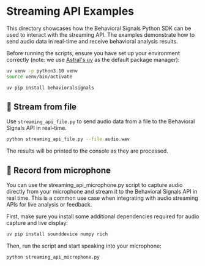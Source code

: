 # Streaming API Examples

This directory showcases how the Behavioral Signals Python SDK can be used to interact with the streaming API.
The examples demonstrate how to send audio data in real-time and receive behavioral analysis results.

Before running the scripts, ensure you have set up your environment correctly (note: we use [Astral's uv](https://docs.astral.sh/uv/) as the default package manager):
```bash
uv venv -p python3.10 venv
source venv/bin/activate

uv pip install behavioralsignals
```

## 📁 Stream from file

Use `streaming_api_file.py` to send audio data from a file to the Behavioral Signals API in real-time.
```bash
python streaming_api_file.py --file audio.wav
```
The results will be printed to the console as they are processed.


## 🎤 Record from microphone

You can use the streaming_api_microphone.py script to capture audio directly from your microphone and stream it to the Behavioral Signals API in real time.
This is a common use case when integrating with audio streaming APIs for live analysis or feedback.

First, make sure you install some additional dependencies required for audio capture and live display:
```bash
uv pip install sounddevice numpy rich
```

Then, run the script and start speaking into your microphone:
```bash
python streaming_api_microphone.py
```

